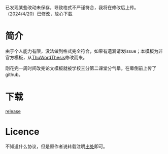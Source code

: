 已发现某些改动未保存，导致格式不严谨符合，我将在修改后上传。（2024/4/20）已修改，放心下载

# 简介

由于个人能力有限，没法做到格式完全符合，如果有遗漏请发issue；本模板为非官方模板，从[ThuWordThesis](https://github.com/qbh16/ThuWordThesis)修改而来。

刚花完一周时间改完论文模板就被学校三分第二课堂分气晕。在晕倒前上传了github。

# 下载
[release](https://github.com/xyls184/hebeu-thesis-word/releases/tag/release)


#  Licence

不知道什么协议，但是原作者说转载注明[出处](https://github.com/qbh16/ThuWordThesis)即可。
